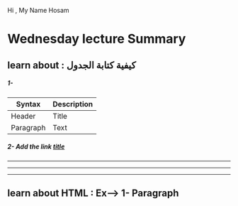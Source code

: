 Hi , My Name Hosam  
#  Wednesday lecture Summary
## learn about : كيفية كتابة الجدول   
##### 1- 
| Syntax | Description |
| ----------- | ----------- |
| Header | Title |
| Paragraph | Text |
 ##### 2- Add the link [title](https://www.example.com)

 *****************************************************               ************************************************
 ***********************************************************    *****************************************************
 ****************************************************                ************************************************

 ## learn about HTML : Ex--> 1- Paragraph 
